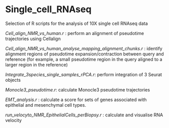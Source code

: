 # Single_cell_RNAseq
Selection of R scripts for the analysis of 10X single cell RNAseq data

*Cell_align_NMR_vs_human.r* : perform an alignment of pseudotime trajectories using Cellalign

*Cell_align_NMR_vs_human_analyse_mapping_alignment_chunks.r* : identify alignment regions of pseudotime expansion/contraction between query and reference (for example, a small pseudotime region in the query aligned to a larger region in the reference)

*Integrate_3species_single_samples_rPCA.r*: perform integration of 3 Seurat objects

*Monocle3_pseudotime.r*: calculate Monocle3 pseudotime trajectories

*EMT_analysis.r* : calculate a score for sets of genes associated with epithelial and mesenchymal cell types. 

*run_velocyto_NMR_EpithelialCells_perBiopsy.r* : calculate and visualise RNA velocity
